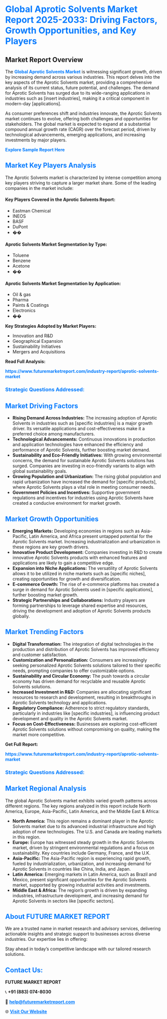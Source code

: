<h1 style="color: #007BFF;">Global Aprotic Solvents Market Report 2025-2033: Driving Factors, Growth Opportunities, and Key Players</h1>

<section id="overview">
<h2>Market Report Overview</h2>
<p>The <a href="https://www.futuremarketreport.com/industry-report/aprotic-solvents-market" style="color: #007BFF; text-decoration: none;"><strong>Global Aprotic Solvents Market</strong></a> is witnessing significant growth, driven by increasing demand across various industries. This report delves into the key aspects of the Aprotic Solvents market, providing a comprehensive analysis of its current status, future potential, and challenges. The demand for Aprotic Solvents has surged due to its wide-ranging applications in industries such as [insert industries], making it a critical component in modern-day [applications].</p>
<p>As consumer preferences shift and industries innovate, the Aprotic Solvents market continues to evolve, offering both challenges and opportunities for stakeholders. The global market is expected to expand at a substantial compound annual growth rate (CAGR) over the forecast period, driven by technological advancements, emerging applications, and increasing investments by major players.</p>
</section>

<section id="overview">
<p><a href="https://www.futuremarketreport.com/request-sample/reportId=107453" style="color: #007BFF; text-decoration: none;"><strong>Explore Sample Report Here</strong></a></p>
</section>

<section id="key-players">
<h2 style="color: #007BFF;">Market Key Players Analysis</h2>
<p>The Aprotic Solvents market is characterized by intense competition among key players striving to capture a larger market share. Some of the leading companies in the market include:</p>
<h4>Key Players Covered in the Aprotic Solvents Report:</h4>
<ul><li>Eastman Chemical</li><li>INEOS</li><li>BASF</li><li>DuPont</li><li>��</li></ul>
<h4>Aprotic Solvents Market Segmentation by Type:</h4>
<ul><li>Toluene</li><li>Benzene</li><li>Acetone</li><li>��</li></ul>

<h4>Aprotic Solvents Market Segmentation by Application:</h4>
<ul><li>Oil &amp; gas</li><li>Pharma</li><li>Paints &amp; Coatings</li><li>Electronics</li><li>��</li></ul>
<p><strong>Key Strategies Adopted by Market Players:</strong></p>
<ul>
<li>Innovation and R&D</li>
<li>Geographical Expansion</li>
<li>Sustainability Initiatives</li>
<li>Mergers and Acquisitions</li>
</ul>
</section>

<section>
<p><strong>Read Full Analysis: </strong></p><a href="https://www.futuremarketreport.com/industry-report/aprotic-solvents-market" style="color: #007BFF; text-decoration: none;"><strong>https://www.futuremarketreport.com/industry-report/aprotic-solvents-market</strong></a>
<h3 style="color: #007BFF;">Strategic Questions Addressed:</h3>
</section>

<section id="driving-factors">
<h2 style="color: #007BFF;">Market Driving Factors</h2>
<ul>
<li><strong>Rising Demand Across Industries:</strong> The increasing adoption of Aprotic Solvents in industries such as [specific industries] is a major growth driver. Its versatile applications and cost-effectiveness make it a preferred choice among manufacturers.</li>
<li><strong>Technological Advancements:</strong> Continuous innovations in production and application technologies have enhanced the efficiency and performance of Aprotic Solvents, further boosting market demand.</li>
<li><strong>Sustainability and Eco-Friendly Initiatives:</strong> With growing environmental concerns, the demand for sustainable Aprotic Solvents solutions has surged. Companies are investing in eco-friendly variants to align with global sustainability goals.</li>
<li><strong>Growing Population and Urbanization:</strong> The rising global population and rapid urbanization have increased the demand for [specific products], where Aprotic Solvents plays a vital role in meeting consumer needs.</li>
<li><strong>Government Policies and Incentives:</strong> Supportive government regulations and incentives for industries using Aprotic Solvents have created a conducive environment for market growth.</li>
</ul>
</section>

<section id="growth-opportunities">
<h2 style="color: #007BFF;">Market Growth Opportunities</h2>
<ul>
<li><strong>Emerging Markets:</strong> Developing economies in regions such as Asia-Pacific, Latin America, and Africa present untapped potential for the Aprotic Solvents market. Increasing industrialization and urbanization in these regions are key growth drivers.</li>
<li><strong>Innovative Product Development:</strong> Companies investing in R&D to create innovative Aprotic Solvents products with enhanced features and applications are likely to gain a competitive edge.</li>
<li><strong>Expansion into Niche Applications:</strong> The versatility of Aprotic Solvents allows it to be utilized in niche markets such as [specific niches], creating opportunities for growth and diversification.</li>
<li><strong>E-commerce Growth:</strong> The rise of e-commerce platforms has created a surge in demand for Aprotic Solvents used in [specific applications], further boosting market growth.</li>
<li><strong>Strategic Partnerships and Collaborations:</strong> Industry players are forming partnerships to leverage shared expertise and resources, driving the development and adoption of Aprotic Solvents products globally.</li>
</ul>
</section>

<section id="trending-factors">
<h2 style="color: #007BFF;">Market Trending Factors</h2>
<ul>
<li><strong>Digital Transformation:</strong> The integration of digital technologies in the production and distribution of Aprotic Solvents has improved efficiency and customer satisfaction.</li>
<li><strong>Customization and Personalization:</strong> Consumers are increasingly seeking personalized Aprotic Solvents solutions tailored to their specific needs, prompting companies to offer customizable options.</li>
<li><strong>Sustainability and Circular Economy:</strong> The push towards a circular economy has driven demand for recyclable and reusable Aprotic Solvents solutions.</li>
<li><strong>Increased Investment in R&D:</strong> Companies are allocating significant resources to research and development, resulting in breakthroughs in Aprotic Solvents technology and applications.</li>
<li><strong>Regulatory Compliance:</strong> Adherence to strict regulatory standards, particularly in industries like [specific industries], is influencing product development and quality in the Aprotic Solvents market.</li>
<li><strong>Focus on Cost-Effectiveness:</strong> Businesses are exploring cost-efficient Aprotic Solvents solutions without compromising on quality, making the market more competitive.</li>
</ul>
</section>

<section>
<p><strong>Get Full Report: </strong></p><a href="https://www.futuremarketreport.com/industry-report/aprotic-solvents-market" style="color: #007BFF; text-decoration: none;"><strong>https://www.futuremarketreport.com/industry-report/aprotic-solvents-market</strong></a>
<h3 style="color: #007BFF;">Strategic Questions Addressed:</h3>
</section>


<section id="regional-analysis">
<h2 style="color: #007BFF;">Market Regional Analysis</h2>
<p>The global Aprotic Solvents market exhibits varied growth patterns across different regions. The key regions analyzed in this report include North America, Europe, Asia-Pacific, Latin America, and the Middle East & Africa:</p>
<ul>
<li><strong>North America:</strong> This region remains a dominant player in the Aprotic Solvents market due to its advanced industrial infrastructure and high adoption of new technologies. The U.S. and Canada are leading markets in this region.</li>
<li><strong>Europe:</strong> Europe has witnessed steady growth in the Aprotic Solvents market, driven by stringent environmental regulations and a focus on sustainability. Key countries include Germany, France, and the U.K.</li>
<li><strong>Asia-Pacific:</strong> The Asia-Pacific region is experiencing rapid growth, fueled by industrialization, urbanization, and increasing demand for Aprotic Solvents in countries like China, India, and Japan.</li>
<li><strong>Latin America:</strong> Emerging markets in Latin America, such as Brazil and Mexico, present significant opportunities for the Aprotic Solvents market, supported by growing industrial activities and investments.</li>
<li><strong>Middle East & Africa:</strong> The region’s growth is driven by expanding industries, infrastructure development, and increasing demand for Aprotic Solvents in sectors like [specific sectors].</li>
</ul>
</section>

<footer>
<h2 style="color: #007BFF;">About FUTURE MARKET REPORT</h2>
<p>We are a trusted name in market research and advisory services, delivering actionable insights and strategic support to businesses across diverse industries. Our expertise lies in offering:</p>

<p>Stay ahead in today’s competitive landscape with our tailored research solutions.</p>

<h2 style="color: #007BFF;">Contact Us:</h2>
<p><strong>FUTURE MARKET REPORT</strong></p>
<p>📞 <strong>+91 (883) 074-8030</strong></p>
<p>📧 <strong><a href="mailto:help@futuremarketreport.com" style="color: #007BFF;">help@futuremarketreport.com</a></strong></p>
<p>🌐 <strong><a href="https://www.futuremarketreport.com/" style="color: #007BFF;">Visit Our Website</a></strong></p>
</footer>